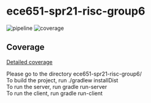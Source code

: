 # ece651-spr21-risc-group6
![pipeline](https://gitlab.oit.duke.edu/ys322/ece651-spr21-risc-group6/badges/Version2GUI/pipeline.svg) ![coverage](https://gitlab.oit.duke.edu/ys322/ece651-spr21-risc-group6/badges/Version2GUI/coverage.svg?job=test)
## Coverage
[Detailed coverage](https://ys322.pages.oit.duke.edu/ece651-spr21-risc-group6/dashboard.html)

Please go to the directory ece651-spr21-risc-group6/  
To build the project, run ./gradlew installDist  
To run the server, run gradle run-server  
To run the client, run gradle run-client  
